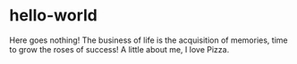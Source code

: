 # hello-world
Here goes nothing!
The business of life is the acquisition of memories, time to grow the roses of success! A little about me, I love Pizza. 
